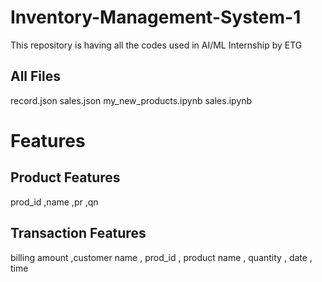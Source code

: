# Inventory-Management-System-1
This repository is having all the codes used in AI/ML Internship by ETG

## All Files 
record.json
sales.json
my_new_products.ipynb
sales.ipynb

# Features 
## Product Features 
prod_id ,name ,pr ,qn
## Transaction Features 
billing amount  ,customer name , prod_id , product name  , quantity  , date  , time




